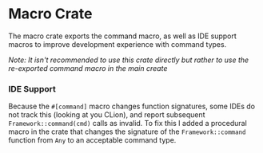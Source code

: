 # Macro Crate
The macro crate exports the command macro, as well as IDE support macros to improve development experience with command types.

*Note: It isn't recommended to use this crate directly but rather to use the re-exported command macro in the main create*

### IDE Support

Because the `#[command]` macro changes function signatures, some IDEs do not track this (looking at you CLion), and report subsequent `Framework::command(cmd)` calls as invalid. To fix this I added a procedural macro in the crate that changes the signature of the `Framework::command` function from `Any` to an acceptable command type.